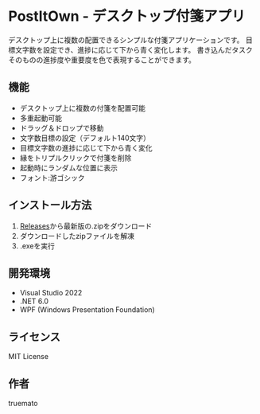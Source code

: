 # PostItOwn - デスクトップ付箋アプリ

デスクトップ上に複数の配置できるシンプルな付箋アプリケーションです。
目標文字数を設定でき、進捗に応じて下から青く変化します。
書き込んだタスクそのものの進捗度や重要度を色で表現することができます。

## 機能

- デスクトップ上に複数の付箋を配置可能
- 多重起動可能
- ドラッグ＆ドロップで移動
- 文字数目標の設定（デフォルト140文字）
- 目標文字数の進捗に応じて下から青く変化
- 縁をトリプルクリックで付箋を削除
- 起動時にランダムな位置に表示
- フォント:游ゴシック

## インストール方法

1. [Releases](https://github.com/truemato/POSTITOWN/releases)から最新版の.zipをダウンロード
2. ダウンロードしたzipファイルを解凍
3. .exeを実行

## 開発環境

- Visual Studio 2022
- .NET 6.0
- WPF (Windows Presentation Foundation)

## ライセンス

MIT License

## 作者

truemato

